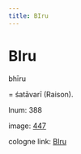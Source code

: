```yaml
---
title: BIru
---
```


# BIru

bhīru  <div n="P" />= śatāvarī (Raison).

lnum: 388

image: [447](https://www.sanskrit-lexicon.uni-koeln.de/scans/csl-apidev/servepdf.php?dict=snp&page=447)

cologne link: [BIru](https://sanskrit-lexicon.uni-koeln.de/scans/csl-apidev/getword.php?dict=snp&key=BIru)

